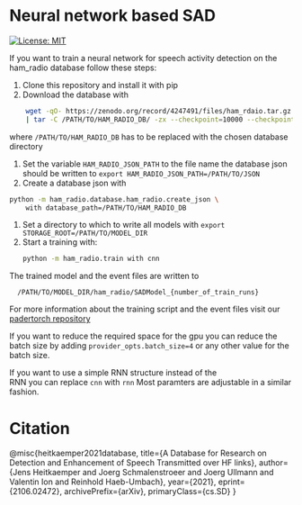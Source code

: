 # Neural network based SAD

[![License: MIT](https://img.shields.io/badge/License-MIT-blue.svg)](https://github.com/fgnt/lazy_dataset/blob/master/LICENSE)

If you want to train a neural network for speech activity detection 
on the ham_radio database follow these steps:
1. Clone this repository and install it with pip
1. Download the database with 
```bash
    wget -qO- https://zenodo.org/record/4247491/files/ham_rdaio.tar.gz.parta{a,b,c,d,e} \
	| tar -C /PATH/TO/HAM_RADIO_DB/ -zx --checkpoint=10000 --checkpoint-action=echo="%u/5530000 %c"
``` 
where `/PATH/TO/HAM_RADIO_DB` has to be replaced with the chosen 
database directory
1. Set the variable ```HAM_RADIO_JSON_PATH``` to the file name the database json
should be written to
    ```export HAM_RADIO_JSON_PATH=/PATH/TO/JSON```
1. Create a database json with
```bash
python -m ham_radio.database.ham_radio.create_json \
    with database_path=/PATH/TO/HAM_RADIO_DB
```
1. Set a directory to which to write all models with
    ```export STORAGE_ROOT=/PATH/TO/MODEL_DIR```
1. Start a training with:
    ```bash
    python -m ham_radio.train with cnn
    ``` 
The trained model and the event files are written to 
```
  /PATH/TO/MODEL_DIR/ham_radio/SADModel_{number_of_train_runs}
```
 For more information about the training script and the event files visit 
 our [padertorch repository](https://github.com/fgnt/padertorch)
 
 If you want to reduce the required space for the gpu you can reduce 
 the batch size by adding ```provider_opts.batch_size=4``` or any other 
 value for the batch size.
   
 If you want to use a simple RNN structure instead of the  
 RNN you can replace ```cnn```  with ```rnn```
 Most paramters are adjustable in a similar fashion.
 
 # Citation
 @misc{heitkaemper2021database,
      title={A Database for Research on Detection and Enhancement of Speech Transmitted over HF links}, 
      author={Jens Heitkaemper and Joerg Schmalenstroeer and Joerg Ullmann and Valentin Ion and Reinhold Haeb-Umbach},
      year={2021},
      eprint={2106.02472},
      archivePrefix={arXiv},
      primaryClass={cs.SD}
}